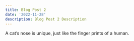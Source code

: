 ```yaml
---
title: Blog Post 2
date: '2022-11-28'
description: Blog Post 2 Description
---
```


A cat’s nose is unique, just like the finger prints of a human.

